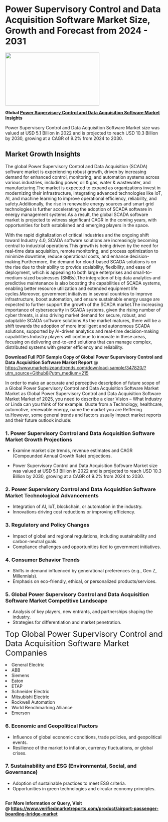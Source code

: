 <H1>Power Supervisory Control and Data Acquisition Software Market Size, Growth and Forecast from 2024 - 2031</H1><img class="aligncenter size-medium wp-image-584254" src="https://thirdeyenews.in/wp-content/uploads/2024/09/Global-Market-Research-300x168.jpeg" alt="" width="300" height="168" /><p><strong>Global&nbsp;<a href="https://www.marketsizeandtrends.com/download-sample/347820/?utm_source=Github8j?utm_medium=215">Power Supervisory Control and Data Acquisition Software Market</a> Insights</strong></p><p>Power Supervisory Control and Data Acquisition Software Market size was valued at USD 5.1 Billion in 2022 and is projected to reach USD 10.3 Billion by 2030, growing at a CAGR of 9.2% from 2024 to 2030.</p><p><h2>Market Growth Insights</h2> <p>The global Power Supervisory Control and Data Acquisition (SCADA) software market is experiencing robust growth, driven by increasing demand for enhanced control, monitoring, and automation systems across various industries, including power, oil & gas, water & wastewater, and manufacturing.The market is expected to expand as organizations invest in modernizing their infrastructure, integrating advanced technologies like IoT, AI, and machine learning to improve operational efficiency, reliability, and safety.Additionally, the rise in renewable energy sources and smart grid technologies is further accelerating the adoption of SCADA software in energy management systems.As a result, the global SCADA software market is projected to witness significant CAGR in the coming years, with opportunities for both established and emerging players in the space.</p> <p>With the rapid digitalization of critical industries and the ongoing shift toward Industry 4.0, SCADA software solutions are increasingly becoming central to industrial operations.This growth is being driven by the need for real-time data acquisition, remote monitoring, and process optimization to minimize downtime, reduce operational costs, and enhance decision-making.Furthermore, the demand for cloud-based SCADA solutions is on the rise due to their ability to provide scalability, flexibility, and ease of deployment, which is appealing to both large enterprises and small-to-medium-sized businesses (SMBs).The integration of big data analytics and predictive maintenance is also boosting the capabilities of SCADA systems, enabling better resource utilization and extended equipment life cycles.Moreover, government initiatives in several countries to improve infrastructure, boost automation, and ensure sustainable energy usage are expected to further support the growth of the SCADA market.The increasing importance of cybersecurity in SCADA systems, given the rising number of cyber threats, is also driving market demand for secure, robust, and adaptable SCADA software solutions.As the market matures, there will be a shift towards the adoption of more intelligent and autonomous SCADA solutions, supported by AI-driven analytics and real-time decision-making capabilities.Industry players will continue to innovate in these areas, focusing on delivering end-to-end solutions that can manage complex, distributed systems with greater efficiency and reliability.<p><span class=""><strong>Download Full PDF Sample Copy of Global Power Supervisory Control and Data Acquisition Software Market Report</strong> @ <a href="https://www.marketsizeandtrends.com/download-sample/347820/?utm_source=Github8j?utm_medium=215" target="_blank">https://www.marketsizeandtrends.com/download-sample/347820/?utm_source=Github8j?utm_medium=215</a></span></p><p>In order to make an accurate and perceptive description of future scope of a Global&nbsp;Power Supervisory Control and Data Acquisition Software Market Market as Global&nbsp;Power Supervisory Control and Data Acquisition Software Market Market of 2025, you need to describe a clear Vision &ndash; What Industry or Linda can you think of for example: Quote from a Technology, healthcare, automotive, renewable energy, name the market you are Reffering to.However, some general trends and factors usually impact market reports and their future outlook include:</p><h3>1.&nbsp;<strong>Power Supervisory Control and Data Acquisition Software Market Growth Projections</strong></h3><ul><li>Examine market size trends, revenue estimates and CAGR (Compounded Annual Growth Rate) projections.</li><li><p>Power Supervisory Control and Data Acquisition Software Market size was valued at USD 5.1 Billion in 2022 and is projected to reach USD 10.3 Billion by 2030, growing at a CAGR of 9.2% from 2024 to 2030.</p></li></ul><h3>2.&nbsp;<strong>Power Supervisory Control and Data Acquisition Software Market Technological Advancements</strong></h3><ul><li>Integration of AI, IoT, blockchain, or automation in the industry.</li><li>Innovations driving cost reductions or improving efficiency.</li></ul><h3>3.&nbsp;<strong>Regulatory and Policy Changes</strong></h3><ul><li>Impact of global and regional regulations, including sustainability and carbon-neutral goals.</li><li>Compliance challenges and opportunities tied to government initiatives.</li></ul><h3>4.&nbsp;<strong>Consumer Behavior Trends</strong></h3><ul><li>Shifts in demand influenced by generational preferences (e.g., Gen Z, Millennials).</li><li>Emphasis on eco-friendly, ethical, or personalized products/services.</li></ul><h3>5.&nbsp;<strong>Global Power Supervisory Control and Data Acquisition Software Market Competitive Landscape</strong></h3><ul><li>Analysis of key players, new entrants, and partnerships shaping the industry.</li><li>Strategies for differentiation and market penetration.</li></ul><p data-pm-slice="1 1 []"><span style="color: inherit; font-family: inherit; font-size: 25px;">Top Global Power Supervisory Control and Data Acquisition Software Market Companies</span></p><div class="" data-test-id=""><p><li>General Electric</li><li> ABB</li><li> Siemens</li><li> Eaton</li><li> ETAP</li><li> Schneider Electric</li><li> Mitsubishi Electric</li><li> Rockwell Automation</li><li> World Benchmarking Alliance</li><li> Emerson</li></p></div><h3>6.&nbsp;<strong>Economic and Geopolitical Factors</strong></h3><ul><li>Influence of global economic conditions, trade policies, and geopolitical events.</li><li>Resilience of the market to inflation, currency fluctuations, or global crises.</li></ul><h3>7.&nbsp;<strong>Sustainability and ESG (Environmental, Social, and Governance)</strong></h3><ul><li>Adoption of sustainable practices to meet ESG criteria.</li><li>Opportunities in green technologies and circular economy principles.</li></ul><h2><strong style="font-size: 14px;">For More Information or Query, Visit @&nbsp;</strong><a style="background-color: #ffffff; font-size: 14px;" href="https://www.marketsizeandtrends.com/report/power-supervisory-control-and-data-acquisition-software-market/" target="_blank">https://www.verifiedmarketreports.com/product/airport-passenger-boarding-bridge-market</a></h2>